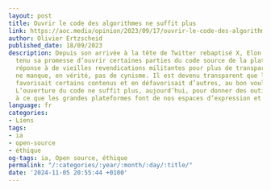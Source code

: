 ```yaml
---
layout: post
title: Ouvrir le code des algorithmes ne suffit plus
link: https://aoc.media/opinion/2023/09/17/ouvrir-le-code-des-algorithmes-ne-suffit-plus
author: Olivier Ertzscheid
published_date: 18/09/2023
description: Depuis son arrivée à la tête de Twitter rebaptisé X, Elon Musk a bien
  tenu sa promesse d’ouvrir certaines parties du code source de la plateforme. Cette
  réponse à de vieilles revendications militantes pour plus de transparence des plateformes
  ne manque, en vérité, pas de cynisme. Il est devenu transparent que le code de Twitter
  favorisait certains contenus et en défavorisait d’autres, au bon vouloir de Musk.
  L’ouverture du code ne suffit plus, aujourd’hui, pour donner des outils de contrôle
  à ce que les grandes plateformes font de nos espaces d’expression et de nos démocraties.
language: fr
categories:
- Liens
tags:
- ia
- open-source
- éthique
og-tags: ia, Open source, éthique
permalink: "/:categories/:year/:month/:day/:title/"
date: '2024-11-05 20:55:44 +0100'
---
```

